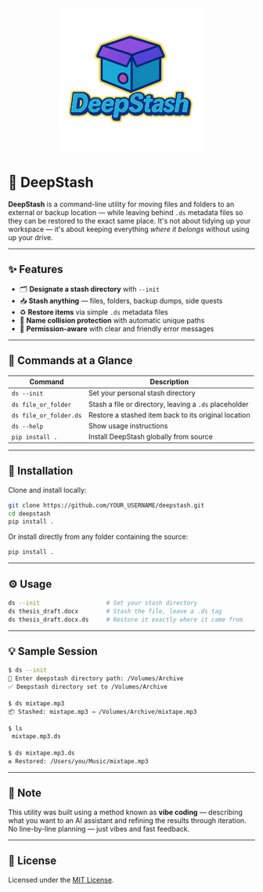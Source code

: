 <p align="center">
  <img src="logo.png" alt="DeepStash logo" width="300"/>
</p>

# 🧳 DeepStash

**DeepStash** is a command-line utility for moving files and folders to an external or backup location — while leaving behind `.ds` metadata files so they can be restored to the exact same place. It's not about tidying up your workspace — it's about keeping everything *where it belongs* without using up your drive.

---

## ✨ Features

- 🗂️ **Designate a stash directory** with `--init`  
- 📥 **Stash anything** — files, folders, backup dumps, side quests  
- ♻️ **Restore items** via simple `.ds` metadata files  
- 🔄 **Name collision protection** with automatic unique paths  
- 🔐 **Permission-aware** with clear and friendly error messages  

---

## 🔧 Commands at a Glance

| Command | Description |
|---------|-------------|
| `ds --init` | Set your personal stash directory |
| `ds file_or_folder` | Stash a file or directory, leaving a `.ds` placeholder |
| `ds file_or_folder.ds` | Restore a stashed item back to its original location |
| `ds --help` | Show usage instructions |
| `pip install .` | Install DeepStash globally from source |

---

## 🚀 Installation

Clone and install locally:

```bash
git clone https://github.com/YOUR_USERNAME/deepstash.git
cd deepstash
pip install .
```

Or install directly from any folder containing the source:

```bash
pip install .
```

---

## ⚙️ Usage

```bash
ds --init                   # Set your stash directory
ds thesis_draft.docx        # Stash the file, leave a .ds tag
ds thesis_draft.docx.ds     # Restore it exactly where it came from
```

---

## 💡 Sample Session

```bash
$ ds --init
📁 Enter deepstash directory path: /Volumes/Archive
✅ Deepstash directory set to /Volumes/Archive

$ ds mixtape.mp3
📦 Stashed: mixtape.mp3 → /Volumes/Archive/mixtape.mp3

$ ls
 mixtape.mp3.ds

$ ds mixtape.mp3.ds
♻️ Restored: /Users/you/Music/mixtape.mp3
```

---

## 🤖 Note

This utility was built using a method known as **vibe coding** — describing what you want to an AI assistant and refining the results through iteration. No line-by-line planning — just vibes and fast feedback.

---

## 📄 License

Licensed under the [MIT License](LICENSE).